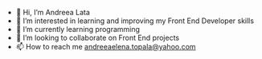 - 👋 Hi, I’m Andreea Lata
- 👀 I’m interested in learning and improving my Front End Developer skills
- 🌱 I’m currently learning programming
- 💞️ I’m looking to collaborate on Front End projects
- 📫 How to reach me andreeaelena.topala@yahoo.com


